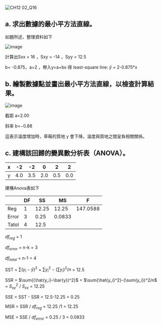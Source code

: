 ![CH12 02_Q16](https://github.com/user-attachments/assets/1419cdad-a604-436d-8c02-8a24fec10ad2)

a. 求出數據的最小平方法直線。
---

如題所述，整理資料如下
						
![image](https://github.com/user-attachments/assets/146e2fad-a9a7-4d3b-9e38-a78a7a7e674f)


計算出Sxx = 16 ，Sxy = -14 ，Syy = 12.5

b= -0.875，a=2 ，帶入y=a+bx 得 least-square line: $\hat{y}$ = 2-0.875*x


b. 繪製數據點並畫出最小平方法直線，以檢查計算結果。
---

![image](https://github.com/user-attachments/assets/a2141527-2797-4c93-abba-70de102c534b)

截距 a=2.00

斜率 b=−0.88

這表示溫度增加時，草莓的質地 y 會下降，溫度與質地之間呈負相關關係。

c. 建構該回歸的變異數分析表（ANOVA）。
---

|x     | -2	| -2|	0  | 2  |	2  |
|------|----|---|----|----|----|
|y     |4.0 |3.5|2.0 |0.5 |	0.0|

建構Anova表如下

|       | DF    | SS | MS | F|
| ----  | --    | -- | -- |-- |
| Reg   | 1     | 12.25  | 12.25  | 147.0588
| Error | 3     | 0.25 |0.0833  |
| Tatol | 4     | 12.5 |

$df_{reg}$ = 1

$df_{error}$ = n-k = 3

$df_{total}$ = n-1 = 4
   
SST = $\sum{(y_i-\bar{y})^2}$ =  $\sum{y_i^2}-(\sum{y_i})^2/n$ = 12.5

SSR = $\sum{(\hat{y_i}-\bar{y})^2}$ = $\sum{\hat{y_i}^2}-(\sum{y_i})^2/n$ =  $S_{xy}^2$ / $S_{xx}$ = 12.25

SSE = SST - SSR = 12.5-12.25 = 0.25

MSR = SSR / $df_{reg}$ = 12.25 /1 = 12.25

MSE = SSE / $df_{error}$ = 0.25 / 3 = 0.0833
